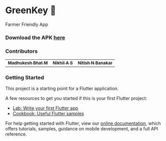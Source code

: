# GreenKey 🌱

Farmer Friendly App

### Download the APK [here](https://github.com/nitishnb/GreenKey/raw/master/build/app/outputs/apk/debug/app-debug.apk)

### Contributors

<table>
  <tr>

<td align="center"><a href="https://github.com/madhukeshbhatm-99"><sub><b>Madhukesh Bhat M</b></sub></a><br />

  <td align="center"><a href="https://github.com/Nikhil5320"><sub><b>Nikhil A S</b></sub></a><br />

  <td align="center"><a href="https://github.com/nitishnb"><sub><b>Nitish N Banakar</b></sub></a><br />

</tr>
</table>

### Getting Started

This project is a starting point for a Flutter application.

A few resources to get you started if this is your first Flutter project:

- [Lab: Write your first Flutter app](https://flutter.dev/docs/get-started/codelab)
- [Cookbook: Useful Flutter samples](https://flutter.dev/docs/cookbook)

For help getting started with Flutter, view our
[online documentation](https://flutter.dev/docs), which offers tutorials,
samples, guidance on mobile development, and a full API reference.

